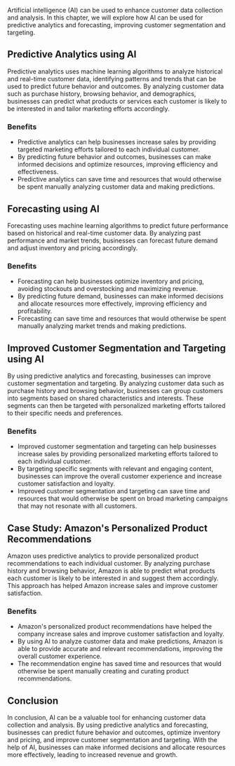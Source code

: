 
Artificial intelligence (AI) can be used to enhance customer data collection and analysis. In this chapter, we will explore how AI can be used for predictive analytics and forecasting, improving customer segmentation and targeting.

Predictive Analytics using AI
-----------------------------

Predictive analytics uses machine learning algorithms to analyze historical and real-time customer data, identifying patterns and trends that can be used to predict future behavior and outcomes. By analyzing customer data such as purchase history, browsing behavior, and demographics, businesses can predict what products or services each customer is likely to be interested in and tailor marketing efforts accordingly.

### Benefits

* Predictive analytics can help businesses increase sales by providing targeted marketing efforts tailored to each individual customer.
* By predicting future behavior and outcomes, businesses can make informed decisions and optimize resources, improving efficiency and effectiveness.
* Predictive analytics can save time and resources that would otherwise be spent manually analyzing customer data and making predictions.

Forecasting using AI
--------------------

Forecasting uses machine learning algorithms to predict future performance based on historical and real-time customer data. By analyzing past performance and market trends, businesses can forecast future demand and adjust inventory and pricing accordingly.

### Benefits

* Forecasting can help businesses optimize inventory and pricing, avoiding stockouts and overstocking and maximizing revenue.
* By predicting future demand, businesses can make informed decisions and allocate resources more effectively, improving efficiency and profitability.
* Forecasting can save time and resources that would otherwise be spent manually analyzing market trends and making predictions.

Improved Customer Segmentation and Targeting using AI
-----------------------------------------------------

By using predictive analytics and forecasting, businesses can improve customer segmentation and targeting. By analyzing customer data such as purchase history and browsing behavior, businesses can group customers into segments based on shared characteristics and interests. These segments can then be targeted with personalized marketing efforts tailored to their specific needs and preferences.

### Benefits

* Improved customer segmentation and targeting can help businesses increase sales by providing personalized marketing efforts tailored to each individual customer.
* By targeting specific segments with relevant and engaging content, businesses can improve the overall customer experience and increase customer satisfaction and loyalty.
* Improved customer segmentation and targeting can save time and resources that would otherwise be spent on broad marketing campaigns that may not resonate with all customers.

Case Study: Amazon's Personalized Product Recommendations
---------------------------------------------------------

Amazon uses predictive analytics to provide personalized product recommendations to each individual customer. By analyzing purchase history and browsing behavior, Amazon is able to predict what products each customer is likely to be interested in and suggest them accordingly. This approach has helped Amazon increase sales and improve customer satisfaction.

### Benefits

* Amazon's personalized product recommendations have helped the company increase sales and improve customer satisfaction and loyalty.
* By using AI to analyze customer data and make predictions, Amazon is able to provide accurate and relevant recommendations, improving the overall customer experience.
* The recommendation engine has saved time and resources that would otherwise be spent manually creating and curating product recommendations.

Conclusion
----------

In conclusion, AI can be a valuable tool for enhancing customer data collection and analysis. By using predictive analytics and forecasting, businesses can predict future behavior and outcomes, optimize inventory and pricing, and improve customer segmentation and targeting. With the help of AI, businesses can make informed decisions and allocate resources more effectively, leading to increased revenue and growth.
